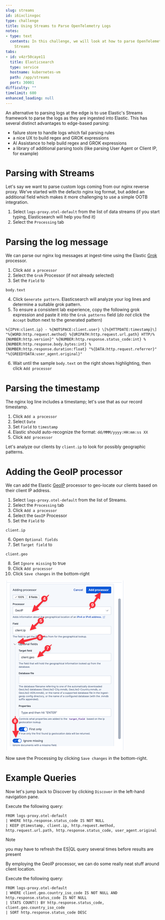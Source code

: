```yaml
---
slug: streams
id: i6ixclinxgoc
type: challenge
title: Using Streams to Parse OpenTelemetry Logs
notes:
- type: text
  contents: In this challenge, we will look at how to parse OpenTelemetry logs using
    Streams
tabs:
- id: v4zr50caye11
  title: Elasticsearch
  type: service
  hostname: kubernetes-vm
  path: /app/streams
  port: 30001
difficulty: ""
timelimit: 600
enhanced_loading: null
---
```


An alternative to parsing logs at the edge is to use Elastic's Streams framework to parse the logs as they are ingested into Elastic. This has several distinct advantages to edge-based parsing:
* failure store to handle logs which fail parsing rules
* a nice UX to build regex and GROK expressions
* AI Assistance to help build regex and GROK expressions
* a library of additional parsing tools (like parsing User Agent or Client IP, for example)

Parsing with Streams
===

Let's say we want to parse custom logs coming from our nginx reverse proxy. We've started with the defacto nginx log format, but added an additional field which makes it more challenging to use a simple OOTB integration.

1. Select `logs-proxy.otel-default` from the list of data streams (if you start typing, Elasticsearch will help you find it)
2. Select the `Processing` tab

# Parsing the log message

We can parse our nginx log messages at ingest-time using the Elastic [Grok](https://www.elastic.co/docs/reference/enrich-processor/grok-processor) processor.

1. Click `Add a processor`
2. Select the `Grok` Processor (if not already selected)
3. Set the `Field` to
  ```
  body.text
  ```
4. Click `Generate pattern`. Elasticsearch will analyze your log lines and determine a suitable grok pattern.
5. To ensure a consistent lab experience, copy the following grok expression and paste it into the `Grok patterns` field (_do not_ click the `Accept` button next to the generated pattern)
```
%{IPV4:client.ip} - %{NOTSPACE:client.user} \[%{HTTPDATE:timestamp}\] "%{WORD:http.request.method} %{URIPATH:http.request.url.path} HTTP/%{NUMBER:http.version}" %{NUMBER:http.response.status_code:int} %{NUMBER:http.response.body.bytes:int} %{NUMBER:http.response.duration:float} "%{DATA:http.request.referrer}" "%{GREEDYDATA:user_agent.original}"
```
6. Wait until the sample `body.text` on the right shows highlighting, then click `Add processor`

# Parsing the timestamp

The nginx log line includes a timestamp; let's use that as our record timestamp.

1. Click `Add a processor`
2. Select `Date`
3. Set `Field` to `timestamp`
4. Elastic should auto-recognize the format: `dd/MMM/yyyy:HH:mm:ss XX`
5. Click `Add processor`

Let's analyze our clients by `client.ip` to look for possibly geographic patterns.

# Adding the GeoIP processor

We can add the Elastic [GeoIP](https://www.elastic.co/docs/reference/enrich-processor/geoip-processor) processor to geo-locate our clients based on their client IP address.

1. Select `logs-proxy.otel-default` from the list of Streams.
2. Select the `Processing` tab
3. Click `Add a processor`
4. Select the `GeoIP` Processor
5. Set the `Field` to
  ```
  client.ip
  ```
6. Open `Optional fields`
7. Set `Target field` to
  ```
  client.geo
  ```
8. Set `Ignore missing` to true
9. Click `Add processor`
10. Click `Save changes` in the bottom-right

![3_geo.png](../assets/3_geo.png)

Now save the Processing by clicking `Save changes` in the bottom-right.

Example Queries
===

Now let's jump back to Discover by clicking `Discover` in the left-hand navigation pane.

Execute the following query:
```esql
FROM logs-proxy.otel-default
| WHERE http.response.status_code IS NOT NULL
| KEEP @timestamp, client.ip, http.request.method, http.request.url.path, http.response.status_code, user_agent.original
```

> [!NOTE]
> you may have to refresh the ES|QL query several times before results are present


By employing the GeoIP processor, we can do some really neat stuff around client location.

Execute the following query:
```esql
FROM logs-proxy.otel-default
| WHERE client.geo.country_iso_code IS NOT NULL AND http.response.status_code IS NOT NULL
| STATS COUNT() BY http.response.status_code, client.geo.country_iso_code
| SORT http.response.status_code DESC
```
